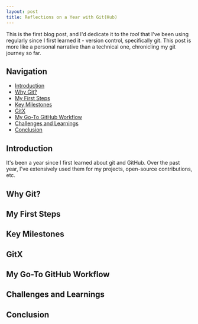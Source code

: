 ```yaml
---
layout: post
title: Reflections on a Year with Git(Hub)
---
```


This is the first blog post, and I'd dedicate it to the _tool_ that I've been using regularly since I first learned it - version control, specifically git.
This post is more like a personal narrative than a technical one, chronicling my git journey so far.

## Navigation

- [Introduction](#introduction)
- [Why Git?](#why-git)
- [My First Steps](#my-first-steps)
- [Key Milestones](#key-milestones)
- [GitX](#gitx)
- [My Go-To GitHub Workflow](#my-go-to-github-workflow)
- [Challenges and Learnings](#challenges-and-learnings)
- [Conclusion](#conclusion)

## Introduction

It's been a year since I first learned about git and GitHub. Over the past year, I've extensively used them for my projects, open-source contributions, etc.



## Why Git?

## My First Steps

## Key Milestones

## GitX

## My Go-To GitHub Workflow

## Challenges and Learnings

## Conclusion